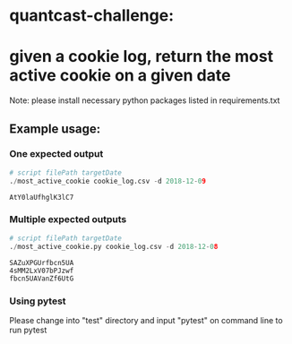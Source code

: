 # quantcast-challenge: 
# given a cookie log, return the most active cookie on a given date 

Note: please install necessary python packages listed in requirements.txt

## Example usage: 

### One expected output 
```python
# script filePath targetDate
./most_active_cookie cookie_log.csv -d 2018-12-09
```
```
AtY0laUfhglK3lC7
```

### Multiple expected outputs
```python
# script filePath targetDate
./most_active_cookie.py cookie_log.csv -d 2018-12-08
```
```
SAZuXPGUrfbcn5UA
4sMM2LxV07bPJzwf
fbcn5UAVanZf6UtG
```

### Using pytest

Please change into "test" directory and input "pytest" on command line to run pytest




